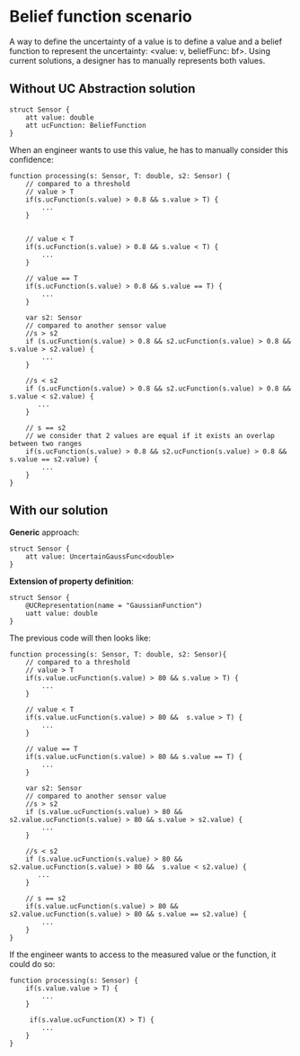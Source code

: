 # Belief function scenario

A way to define the uncertainty of a value is to define a value and a belief function to represent the uncertainty: <value: v, beliefFunc: bf>.
Using current solutions, a designer has to manually represents both values.

## Without UC Abstraction solution

```
struct Sensor {
    att value: double
    att ucFunction: BeliefFunction
}
```

When an engineer wants to use this value, he has to manually consider this confidence:

```
function processing(s: Sensor, T: double, s2: Sensor) {
    // compared to a threshold
    // value > T
    if(s.ucFunction(s.value) > 0.8 && s.value > T) {
        ...
    }


    // value < T
    if(s.ucFunction(s.value) > 0.8 && s.value < T) {
        ...
    }

    // value == T
    if(s.ucFunction(s.value) > 0.8 && s.value == T) {
        ...
    }

    var s2: Sensor
    // compared to another sensor value
    //s > s2
    if (s.ucFunction(s.value) > 0.8 && s2.ucFunction(s.value) > 0.8 && s.value > s2.value) {
        ...
    }

    //s < s2
    if (s.ucFunction(s.value) > 0.8 && s2.ucFunction(s.value) > 0.8 && s.value < s2.value) {
       ...
    }

    // s == s2
    // we consider that 2 values are equal if it exists an overlap between two ranges
    if(s.ucFunction(s.value) > 0.8 && s2.ucFunction(s.value) > 0.8 && s.value == s2.value) {
        ...
    }
}
```

## With our solution

**Generic** approach:
```
struct Sensor {
    att value: UncertainGaussFunc<double>
}
```

**Extension of property definition**:
```
struct Sensor {
    @UCRepresentation(name = "GaussianFunction")
    uatt value: double
}
```

The previous code will then looks like:
```
function processing(s: Sensor, T: double, s2: Sensor){
    // compared to a threshold
    // value > T
    if(s.value.ucFunction(s.value) > 80 && s.value > T) {
        ...
    }

    // value < T
    if(s.value.ucFunction(s.value) > 80 &&  s.value > T) {
        ...
    }

    // value == T
    if(s.value.ucFunction(s.value) > 80 && s.value == T) {
        ...
    }

    var s2: Sensor
    // compared to another sensor value
    //s > s2
    if (s.value.ucFunction(s.value) > 80 && s2.value.ucFunction(s.value) > 80 && s.value > s2.value) {
        ...
    }

    //s < s2
    if (s.value.ucFunction(s.value) > 80 && s2.value.ucFunction(s.value) > 80 &&  s.value < s2.value) {
       ...
    }

    // s == s2
    if(s.value.ucFunction(s.value) > 80 && s2.value.ucFunction(s.value) > 80 && s.value == s2.value) {
        ...
    }
}
```

If the engineer wants to access to the measured value or the function, it could do so:

```
function processing(s: Sensor) {
    if(s.value.value > T) {
        ...
    }

     if(s.value.ucFunction(X) > T) {
        ...
    }
}